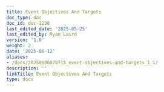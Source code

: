 ```yaml
---
title: Event Objectives And Targets
doc_type: doc
doc_id: doc-1238
last_edited_date: '2025-05-25'
last_edited_by: Ryan Laird
version: '1.0'
weight: 2
date: '2025-06-12'
aliases:
- /docs/20250606070715_event-objectives-and-targets_1_1/
description: ''
linkTitle: Event Objectives And Targets
type: docs
---
```


